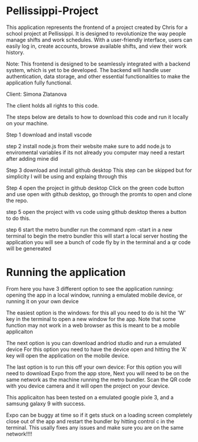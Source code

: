 # Pellissippi-Project
This application represents the frontend of a project created by Chris for a school project at Pellissippi. It is designed to revolutionize the way people manage shifts and work schedules. With a user-friendly interface, users can easily log in, create accounts, browse available shifts, and view their work history.

Note: This frontend is designed to be seamlessly integrated with a backend system, which is yet to be developed. The backend will handle user authentication, data storage, and other essential functionalities to make the application fully functional.

Client: Simona Zlatanova

The client holds all rights to this code.

The steps below are details to how to download this code and run it locally on your machine. 


Step 1 download and install vscode 

step 2 install node.js from their website
make sure to add node.js to enviromental variables if its not already you computer may need a restart after adding mine did

Step 3 download and install github desktop
This step can be skipped but for simplicity I will be using and explaing through this

Step 4 open the project in github desktop
Click on the green code button and use open with github desktop, go through the promts to open and clone the repo.

step 5 open the project with vs code
using github desktop theres a button to do this.

step 6 start the metro bundler
run the command npm -start in a new terminal to begin the metro bundler this will start a local server hosting the application you will see a bunch of code fly by in the terminal and a qr code will be genereated

# Running the application
From here you have 3 different option to see the application running: opening the app in a local window, running a emulated mobile device, or running it on your own device

The easiest option is the windows:
  for this all you need to do is hit the 'W' key in the terminal to open a new window for the app. Note that some function may not work in a web browser as this is meant to be a mobile applicaiton

The next option is you can download andriod studio and run a emulated device
  For this option you need to have the device open and hitting the 'A' key will open the application on the mobile device.

The last option is to run this off your own device:
  For this option you will need to download Expo from the app store, Next you will need to be on the same network as the machine running the metro bundler. Scan the QR code with you device camera and it will open the project on your device.

This applicaiton has been tested on a emulated google pixle 3, and a samsung galaxy 9 with success.

Expo can be buggy at time so if it gets stuck on a loading screen completely close out of the app and restart the bundler by hitting control c in the terminal. This usally fixes any issues and make sure you are on the same network!!!!
